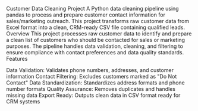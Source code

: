 Customer Data Cleaning Project
A Python data cleaning pipeline using pandas to process and prepare customer contact information for sales/marketing outreach. This project transforms raw customer data from Excel format into a clean, CRM-ready CSV file containing qualified leads.
Overview
This project processes raw customer data to identify and prepare a clean list of customers who should be contacted for sales or marketing purposes. The pipeline handles data validation, cleaning, and filtering to ensure compliance with contact preferences and data quality standards.
Features

Data Validation: Validates phone numbers, addresses, and customer information
Contact Filtering: Excludes customers marked as "Do Not Contact"
Data Standardization: Standardizes address formats and phone number formats
Quality Assurance: Removes duplicates and handles missing data
Export Ready: Outputs clean data in CSV format ready for CRM systems
